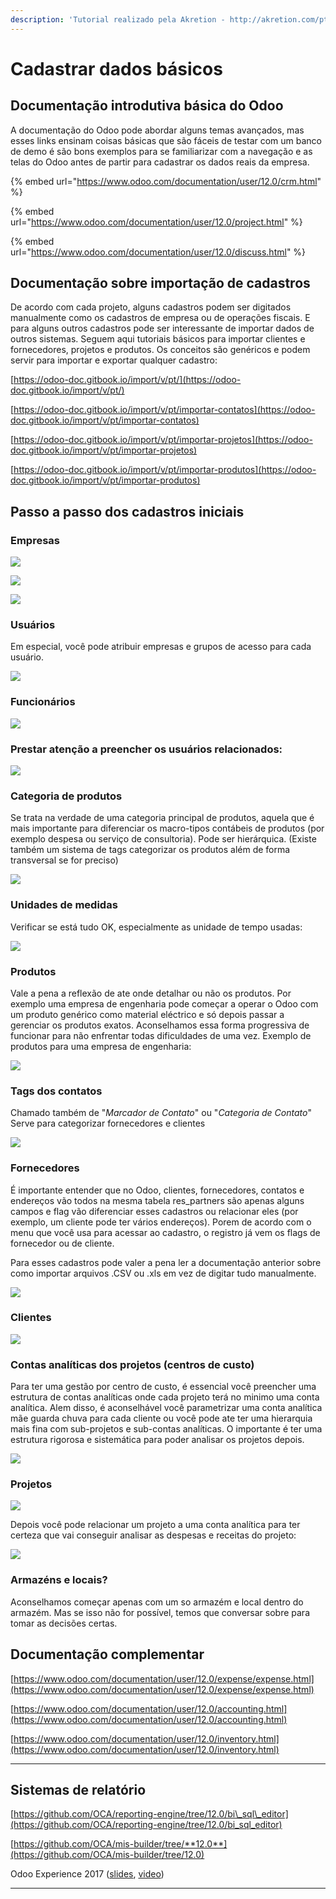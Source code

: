 ```yaml
---
description: 'Tutorial realizado pela Akretion - http://akretion.com/pt-BR'
---
```


# Cadastrar dados básicos

## **Documentação introdutiva básica do Odoo**

A documentação do Odoo pode abordar alguns temas avançados, mas esses links ensinam coisas básicas que são fáceis de testar com um banco de demo é são bons exemplos para se familiarizar com a navegação e as telas do Odoo antes de partir para cadastrar os dados reais da empresa.

{% embed url="https://www.odoo.com/documentation/user/12.0/crm.html" %}

{% embed url="https://www.odoo.com/documentation/user/12.0/project.html" %}

{% embed url="https://www.odoo.com/documentation/user/12.0/discuss.html" %}

## **Documentação sobre importação de cadastros**

De acordo com cada projeto, alguns cadastros podem ser digitados manualmente como os cadastros de empresa ou de operações fiscais. E para alguns outros cadastros pode ser interessante de importar dados de outros sistemas. Seguem aqui tutoriais básicos para importar clientes e fornecedores, projetos e produtos. Os conceitos são genéricos e podem servir para importar e exportar qualquer cadastro:

[https://odoo-doc.gitbook.io/import/v/pt/](https://odoo-doc.gitbook.io/import/v/pt/)

[https://odoo-doc.gitbook.io/import/v/pt/importar-contatos](https://odoo-doc.gitbook.io/import/v/pt/importar-contatos)

[https://odoo-doc.gitbook.io/import/v/pt/importar-projetos](https://odoo-doc.gitbook.io/import/v/pt/importar-projetos)

[https://odoo-doc.gitbook.io/import/v/pt/importar-produtos](https://odoo-doc.gitbook.io/import/v/pt/importar-produtos)

## **Passo a passo dos cadastros iniciais**

### **Empresas**

![](../.gitbook/assets/2020-10-14_17-39.png)

![](https://lh6.googleusercontent.com/Hn2i3afbaR5dJyxTXsGH6fXKYC9WNBd1b6ATa-qsl3GIBl9uM57yEH0fXHK-gTxMVG9_BXTixB4DTFoDD9iYfJvfwlDzac7ZWe60kMmWzsYDz7WtI5NwLXjIf0HivedNTFuHImHf)

![](https://lh4.googleusercontent.com/PX46GNjE5WEJEk9lCEzSMsZMa1-vIvKURKrwOxbf0wpiacx9nCictNZhA14LdlS1QDGVZMu0RJe2CgiX4sDOmCXcTVyItc8thIDUXR8P8ryarZpeRDr3L9rjHFOD7FLzLGBGwrgC)

### **Usuários**

Em especial, você pode atribuir empresas e grupos de acesso para cada usuário.

![](https://lh5.googleusercontent.com/WiebNCKdFo5Ik8uGpc_etk_BLe-EHyxo9pn17a6kPnYlirg2A2H3m9FkbJfv59mpMlYiUQKIGudx8i3aHudGuXrSUk-901bP-kDcwBlnThW2-90Q2rx28hdFfzAO2kXGRpnlJyRU)

### **Funcionários** 

![](https://lh6.googleusercontent.com/HhX2-vBo-CD7YKv76CxWVUKKCyxPMC0wd3BZo7zzccskrEj1OpxbBpPlNZh7gQG6sbhZHeP-VdpXxhsNp_Uhoy7GgoTpXox--h9ALjjuXzyMiAClSmfqXTXwPJzWxhRpus27Y8uB)

###  **Prestar atenção a preencher os usuários relacionados:**

![](https://lh5.googleusercontent.com/gClWMXefWqiuLhsO_C79BHTvd4nu2gxnzQTZqKknxwuoAvpLxERUMQHuKmT4iDuo_ZkX6Ns7qSNPl26sqWsKOFjwXbITanWmyNhXGyTqaX8tPzfGrgQW7AqNvZu6q2nOitHyVPIw)

### **Categoria de produtos**

Se trata na verdade de uma categoria principal de produtos, aquela que é mais importante para diferenciar os macro-tipos contábeis de produtos \(por exemplo despesa ou serviço de consultoria\). Pode ser hierárquica. \(Existe também um sistema de tags categorizar os produtos além de forma transversal se for preciso\)

![](https://lh3.googleusercontent.com/IaExTUPhzAE6E7GIzPTEg6lMC-0Q0RVg4mARPUKoe7_eN7Svb8s8cHxHnCi10GuvEM6gUSfj97PNR29A1E_Bj8FxY2xaCIYWofs63V66HYSITzVpJrH7EexuXhK1XQmE16kE-CGP)

### **Unidades de medidas**

Verificar se está tudo OK, especialmente as unidade de tempo usadas:

![](https://lh3.googleusercontent.com/GqCDkfXKT5DOU9DZdwEnsYGpTvu4AH6TWue0Y_RAq9AhxU73i-1uhkTC75MvAvX2AzaUsIwaKetPE6cHqSbOMgxAK0E9snnWrsU9svW55_lu0cpnx5iY1Co_kQb9QN_CBM0dxC8S)

### **Produtos**

Vale a pena a reflexão de ate onde detalhar ou não os produtos. Por exemplo uma empresa de engenharia pode começar a operar o Odoo com um produto genérico como material eléctrico e só depois passar a gerenciar os produtos exatos. Aconselhamos essa forma progressiva de funcionar para não enfrentar todas dificuldades de uma vez. Exemplo de produtos para uma empresa de engenharia:

![](../.gitbook/assets/screenshot-from-2020-10-14-16-30-13.png)

### **Tags dos contatos**

Chamado também de "_Marcador de Contato_" ou "_Categoria de Contato_" Serve para categorizar fornecedores e clientes

![](../.gitbook/assets/2020-10-14_17-42.png)

### **Fornecedores**

É importante entender que no Odoo, clientes, fornecedores, contatos e endereços vão todos na mesma tabela res\_partners são apenas alguns campos e flag vão diferenciar esses cadastros ou relacionar eles \(por exemplo, um cliente pode ter vários endereços\). Porem de acordo com o menu que você usa para acessar ao cadastro, o registro já vem os flags de fornecedor ou de cliente.

Para esses cadastros pode valer a pena ler a documentação anterior sobre como importar arquivos .CSV ou .xls em vez de digitar tudo manualmente.

![](../.gitbook/assets/2020-10-14_16-35.png)

### **Clientes**

![](../.gitbook/assets/2020-10-14_16-33.png)

### **Contas analíticas dos projetos \(centros de custo\)**

Para ter uma gestão por centro de custo, é essencial você preencher uma estrutura de contas analíticas onde cada projeto terá no minimo uma conta analítica. Alem disso, é aconselhável você parametrizar uma conta analítica mãe guarda chuva para cada cliente ou você pode ate ter uma hierarquia mais fina com sub-projetos e sub-contas analíticas. O importante é ter uma estrutura rigorosa e sistemática para poder analisar os projetos depois.

![](../.gitbook/assets/2020-10-14_17-26.png)

### **Projetos**

![](../.gitbook/assets/2020-10-14_16-40.png)

Depois você pode relacionar um projeto a uma conta analítica para ter certeza que vai conseguir analisar as despesas e receitas do projeto:

![](../.gitbook/assets/2020-10-14_17-20.png)

### **Armazéns e locais?**

Aconselhamos começar apenas com um so armazém e local dentro do armazém. Mas se isso não for possível, temos que conversar sobre para tomar as decisões certas.

## **Documentação complementar**

[https://www.odoo.com/documentation/user/12.0/expense/expense.html](https://www.odoo.com/documentation/user/12.0/expense/expense.html)

[https://www.odoo.com/documentation/user/12.0/accounting.html](https://www.odoo.com/documentation/user/12.0/accounting.html)

[https://www.odoo.com/documentation/user/12.0/inventory.html](https://www.odoo.com/documentation/user/12.0/inventory.html)  
****

## **Sistemas de relatório**

[https://github.com/OCA/reporting-engine/tree/12.0/bi\_sql\_editor](https://github.com/OCA/reporting-engine/tree/12.0/bi_sql_editor)

[https://github.com/OCA/mis-builder/tree/**12.0**](https://github.com/OCA/mis-builder/tree/12.0)

 Odoo Experience 2017 \([slides](https://www.slideshare.net/acsone/budget-control-with-misbuilder-3-2017), [video](https://youtu.be/0PpxGAf2l-0)\)  
  
****


